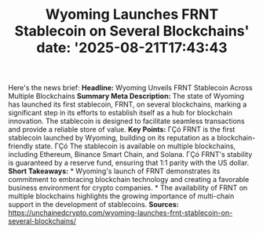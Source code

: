 ﻿---
title: "Wyoming Launches FRNT Stablecoin on Several Blockchains'
date: '2025-08-21T17:43:43"
category: "Markets"
summary: ""
slug: "wyoming launches frnt stablecoin on several blockchains"
source_urls:
  - "https://unchainedcrypto.com/wyoming-launches-frnt-stablecoin-on-several-blockchains/"
seo:
  title: "Wyoming Launches FRNT Stablecoin on Several Blockchains | Hash n Hedge'
  description: '"
  keywords: ["news", "markets", "brief"]
---
Here's the news brief:  **Headline:** Wyoming Unveils FRNT Stablecoin Across Multiple Blockchains  **Summary Meta Description:** The state of Wyoming has launched its first stablecoin, FRNT, on several blockchains, marking a significant step in its efforts to establish itself as a hub for blockchain innovation. The stablecoin is designed to facilitate seamless transactions and provide a reliable store of value.  **Key Points:**  ΓÇó FRNT is the first stablecoin launched by Wyoming, building on its reputation as a blockchain-friendly state. ΓÇó The stablecoin is available on multiple blockchains, including Ethereum, Binance Smart Chain, and Solana. ΓÇó FRNT's stability is guaranteed by a reserve fund, ensuring that 1:1 parity with the US dollar.  **Short Takeaways:**  * Wyoming's launch of FRNT demonstrates its commitment to embracing blockchain technology and creating a favorable business environment for crypto companies. * The availability of FRNT on multiple blockchains highlights the growing importance of multi-chain support in the development of stablecoins.  **Sources:**  https://unchainedcrypto.com/wyoming-launches-frnt-stablecoin-on-several-blockchains/ 
